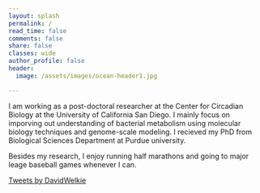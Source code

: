 ```yaml
---
layout: splash
permalink: /
read_time: false
comments: false
share: false
classes: wide
author_profile: false
header:
  image: /assets/images/ocean-header1.jpg

---
```

I am working as a post-doctoral researcher at the Center for Circadian Biology at the University of California San Diego. I mainly focus on imporving out understanding of bacterial metabolism using molecular biology techniques and genome-scale modeling. I recieved my PhD from Biological Sciences Department at Purdue university. 

Besides my research, I enjoy running half marathons and going to major leage baseball games whenever I can.

<div style="float:left;width:1000;height:400">
<a class="twitter-timeline tw-align-left" data-width="1600" data-height="200" href="https://twitter.com/DavidWelkie?ref_src=twsrc%5Etfw">Tweets by DavidWelkie</a> <script async src="https://platform.twitter.com/widgets.js" charset="utf-8"></script>
</div>
